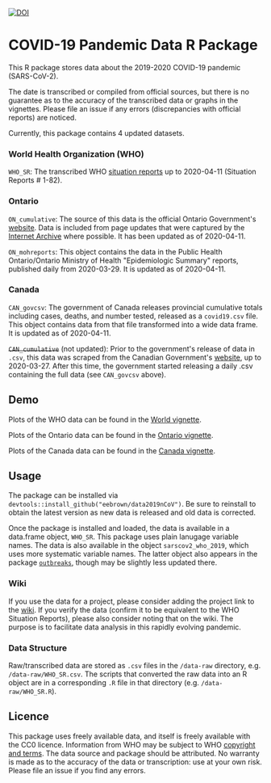 [![DOI](https://zenodo.org/badge/237660917.svg)](https://zenodo.org/badge/latestdoi/237660917)

# COVID-19 Pandemic Data R Package

This R package stores data about the 2019-2020 COVID-19 pandemic (SARS-CoV-2). 

The date is transcribed or compiled from official sources, but there is no guarantee as to the accuracy of the transcribed data or graphs in the vignettes. Please file an issue if any errors (discrepancies with official reports) are noticed.

Currently, this package contains 4 updated datasets. 

### World Health Organization (WHO)

`WHO_SR`: The transcribed WHO [situation reports](https://www.who.int/emergencies/diseases/novel-coronavirus-2019/situation-reports) up to 2020-04-11 (Situation Reports # 1-82).

### Ontario

`ON_cumulative`: The source of this data is the official Ontario Government's [website](https://www.ontario.ca/page/2019-novel-coronavirus). Data is included from page updates that were captured by the [Internet Archive](https://web.archive.org/web/*/https://www.ontario.ca/page/2019-novel-coronavirus) where possible. It has been updated as of 2020-04-11.

`ON_mohreports`: This object contains the data in the Public Health Ontario/Ontario Ministry of Health "Epidemiologic Summary" reports, published daily from 2020-03-29. It is updated as of 2020-04-11.

### Canada

`CAN_govcsv`: The government of Canada releases provincial cumulative totals including cases, deaths, and number tested, released as a `covid19.csv` file. This object contains data from that file transformed into a wide data frame. It is updated as of 2020-04-11.

~~`CAN_cumulative`~~ (not updated): Prior to the government's release of data in `.csv`, this data was scraped from the Canadian Government's [website](https://www.canada.ca/en/public-health/services/diseases/2019-novel-coronavirus-infection.html), up to 2020-03-27. After this time, the government started releasing a daily .csv containing the full data (see `CAN_govcsv` above).

## Demo

Plots of the WHO data can be found in the [World vignette](https://htmlpreview.github.io/?https://github.com/eebrown/data2019nCoV/blob/master/doc/WHO_SR.html). 

Plots of the Ontario data can be found in the [Ontario vignette](https://htmlpreview.github.io/?https://github.com/eebrown/data2019nCoV/blob/master/doc/ON_cumulative.html).

Plots of the Canada data can be found in the [Canada vignette](https://htmlpreview.github.io/?https://github.com/eebrown/data2019nCoV/blob/master/doc/Canada.html).

## Usage

The package can be installed via `devtools::install_github("eebrown/data2019nCoV")`. Be sure to reinstall to obtain the latest version as new data is released and old data is corrected.

Once the package is installed and loaded, the data is available in a data.frame object, `WHO_SR`. This package uses plain lanugage variable names. The data is also available in the object `sarscov2_who_2019`, which uses more systematic variable names. The latter object also appears in the package [`outbreaks`](https://github.com/reconhub/outbreaks), though may be slightly less updated there.

### Wiki

If you use the data for a project, please consider adding the project link to the [wiki](https://github.com/eebrown/data2019nCoV/wiki). If you verify the data (confirm it to be equivalent to the WHO Situation Reports), please also consider noting that on the wiki. The purpose is to facilitate data analysis in this rapidly evolving pandemic. 

### Data Structure

Raw/transcribed data are stored as `.csv` files in the `/data-raw` directory, e.g. `/data-raw/WHO_SR.csv`. The scripts that converted the raw data into an R object are in a corresponding `.R` file in that directory (e.g. `/data-raw/WHO_SR.R`).

## Licence

This package uses freely available data, and itself is freely available with the CC0 licence. Information from WHO may be subject to WHO [copyright and terms](https://www.who.int/publishing/copyright/en/). The data source and package should be attributed. No warranty is made as to the accuracy of the data or transcription: use at your own risk. Please file an issue if you find any errors. 